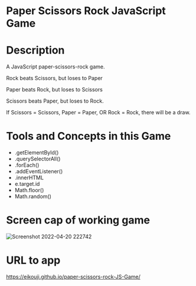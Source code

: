 # Paper Scissors Rock JavaScript Game #

# Description #
A JavaScript paper-scissors-rock game. 

Rock beats Scissors, but loses to Paper

Paper beats Rock, but loses to Scissors

Scissors beats Paper, but loses to Rock.

If Scissors = Scissors, Paper = Paper, OR Rock = Rock, there will be a draw. 

# Tools and Concepts in this Game #
* .getElementById()
* .querySelectorAll()
* .forEach()
* .addEventListener()
* .innerHTML
* e.target.id
* Math.floor()
* Math.random()

# Screen cap of working game #

![Screenshot 2022-04-20 222742](https://user-images.githubusercontent.com/91100425/164380642-af79d698-50ab-472f-bbc6-ddc5daae4b2b.jpg)


# URL to app #

https://eikouji.github.io/paper-scissors-rock-JS-Game/
